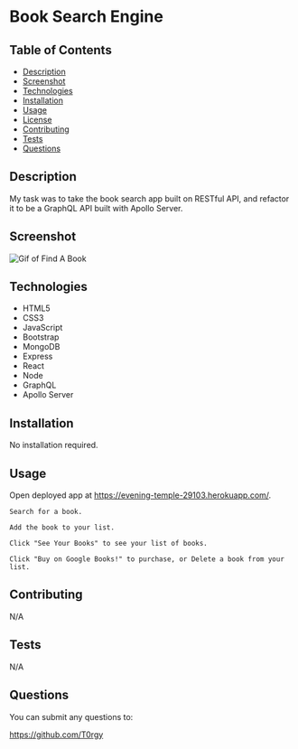 # Book Search Engine

## Table of Contents

-   [Description](#description)
-   [Screenshot](#screenshot)
-   [Technologies](#technologies)
-   [Installation](#installation)
-   [Usage](#usage)
-   [License](#license)
-   [Contributing](#contributing)
-   [Tests](#tests)
-   [Questions](#questions)

## Description

My task was to take the book search app built on RESTful API, and refactor it to be a GraphQL API built with Apollo Server.

## Screenshot

![Gif of Find A Book](./assets/find-a-book.gif)

## Technologies

-   HTML5
-   CSS3
-   JavaScript
-   Bootstrap
-   MongoDB
-   Express
-   React
-   Node
-   GraphQL
-   Apollo Server

## Installation

No installation required.

## Usage

Open deployed app at https://evening-temple-29103.herokuapp.com/.

`Search for a book.`

`Add the book to your list.`

`Click "See Your Books" to see your list of books.`

`Click "Buy on Google Books!" to purchase, or Delete a book from your list.`


## Contributing

N/A

## Tests

N/A

## Questions

You can submit any questions to:

https://github.com/T0rgy